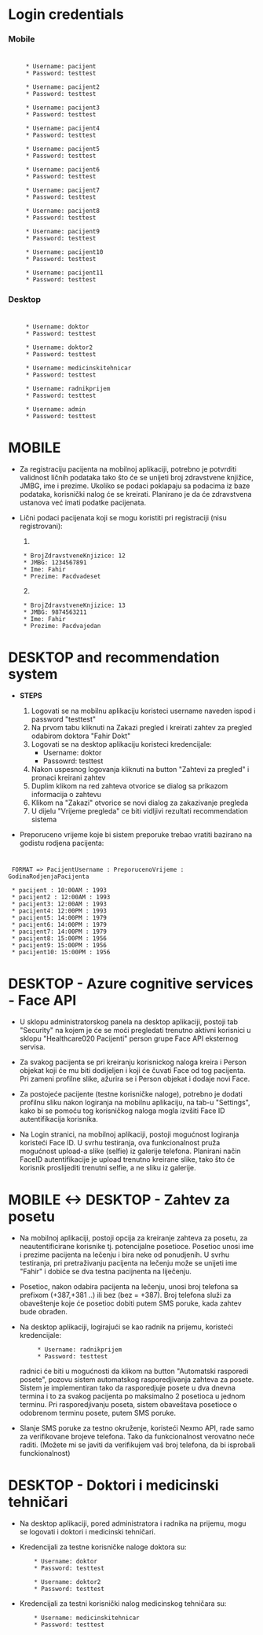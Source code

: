 # Login credentials

### Mobile

 #
      
         * Username: pacijent
         * Password: testtest
      
         * Username: pacijent2
         * Password: testtest

         * Username: pacijent3
         * Password: testtest

         * Username: pacijent4
         * Password: testtest

         * Username: pacijent5
         * Password: testtest

         * Username: pacijent6
         * Password: testtest

         * Username: pacijent7
         * Password: testtest

         * Username: pacijent8
         * Password: testtest

         * Username: pacijent9
         * Password: testtest

         * Username: pacijent10
         * Password: testtest

         * Username: pacijent11
         * Password: testtest

### Desktop

 #

         * Username: doktor
         * Password: testtest

         * Username: doktor2
         * Password: testtest

         * Username: medicinskitehnicar
         * Password: testtest
  
         * Username: radnikprijem
         * Password: testtest

         * Username: admin
         * Password: testtest
   

# MOBILE

  - Za registraciju pacijenta na mobilnoj aplikaciji, potrebno je potvrditi validnost ličnih podataka
    tako što će se unijeti broj zdravstvene knjižice, JMBG, ime i prezime. Ukoliko se podaci poklapaju
    sa podacima iz baze podataka, korisnički nalog će se kreirati.
    Planirano je da će zdravstvena ustanova već imati podatke pacijenata.

  - Lični podaci pacijenata koji se mogu koristiti pri registraciji (nisu registrovani):
      
    1)
      
         * BrojZdravstveneKnjizice: 12
         * JMBG: 1234567891
         * Ime: Fahir
         * Prezime: Pacdvadeset

      2)
      
         * BrojZdravstveneKnjizice: 13
         * JMBG: 9874563211
         * Ime: Fahir
         * Prezime: Pacdvajedan


# DESKTOP and recommendation system

 - **STEPS**
     1) Logovati se na mobilnu aplikaciju koristeci username naveden ispod i password "testtest"
     2) Na prvom tabu kliknuti na Zakazi pregled i kreirati zahtev za pregled odabirom doktora "Fahir Dokt"
     3) Logovati se na desktop aplikaciju koristeci kredencijale:
           * Username: doktor
           * Passowrd: testtest
     4) Nakon uspesnog logovanja kliknuti na button "Zahtevi za pregled" i pronaci kreirani zahtev
     5) Duplim klikom na red zahteva otvorice se dialog sa prikazom informacija o zahtevu
     6) Klikom na "Zakazi" otvorice se novi dialog za zakazivanje pregleda
     7) U dijelu "Vrijeme pregleda" ce biti vidljivi rezultati recommendation sistema

 - Preporuceno vrijeme koje bi sistem preporuke trebao vratiti bazirano na godistu rodjena pacijenta:
#
     FORMAT => PacijentUsername : PreporucenoVrijeme : GodinaRodjenjaPacijenta

     * pacijent : 10:00AM : 1993
     * pacijent2 : 12:00AM : 1993
     * pacijent3: 12:00AM : 1993
     * pacijent4: 12:00PM : 1993
     * pacijent5: 14:00PM : 1979
     * pacijent6: 14:00PM : 1979
     * pacijent7: 14:00PM : 1979
     * pacijent8: 15:00PM : 1956
     * pacijent9: 15:00PM : 1956
     * pacijent10: 15:00PM : 1956



# DESKTOP - Azure cognitive services - Face API

 - U sklopu administratorskog panela na desktop aplikaciji, postoji tab "Security"
   na kojem je će se moći pregledati trenutno aktivni korisnici u sklopu "Healthcare020 Pacijenti"
   person grupe  Face API eksternog servisa.

 - Za svakog pacijenta se pri kreiranju korisnickog naloga kreira i Person objekat koji će mu biti
   dodijeljen i koji će čuvati Face od tog pacijenta. Pri zameni profilne slike, ažurira se i Person
   objekat i dodaje novi Face.

 - Za postojeće pacijente (testne korisničke naloge), potrebno je dodati profilnu sliku nakon logiranja na mobilnu aplikaciju,
   na tab-u "Settings", kako bi se pomoću tog korisničkog naloga mogla izvšiti Face ID autentifikacija korisnika.

 - Na Login stranici, na mobilnoj aplikaciji, postoji mogućnost logiranja koristeći Face ID.
   U svrhu testiranja, ova funkcionalnost pruža mogućnost upload-a slike (selfie)
   iz galerije telefona. Planirani način FaceID autentifikacije je upload trenutno kreirane slike,
   tako što će korisnik proslijediti trenutni selfie, a ne sliku iz galerije.


# MOBILE <-> DESKTOP - Zahtev za posetu

- Na mobilnoj aplikaciji, postoji opcija za kreiranje zahteva za posetu, za neautentificirane
  korisnike tj. potencijalne posetioce. Posetioc unosi ime i prezime pacijenta na lečenju i bira
  neke od ponudjenih.
  U svrhu testiranja, pri pretraživanju pacijenta na lečenju može se unijeti ime "Fahir" i dobiće se dva testna pacijnenta na liječenju.

- Posetioc, nakon odabira pacijenta na lečenju, unosi broj telefona sa prefixom (+387,+381 ..) ili bez (bez = +387).
  Broj telefona služi za obaveštenje koje će posetioc dobiti putem SMS poruke, kada zahtev bude obrađen.

- Na desktop aplikaciji, logirajući se kao radnik na prijemu, koristeći kredencijale:

           * Username: radnikprijem
           * Password: testtest

  radnici će biti u mogućnosti da klikom na button "Automatski rasporedi posete", pozovu sistem automatskog rasporedjivanja zahteva za posete.
  Sistem je implementiran tako da rasporedjuje posete u dva dnevna termina i to za svakog pacijenta po maksimalno 2 posetioca u jednom terminu.
  Pri rasporedjivanju poseta, sistem obaveštava posetioce o odobrenom terminu posete, putem SMS poruke.

- Slanje SMS poruke za testno okruženje, koristeći Nexmo API, rade samo za verifikovane brojeve telefona. Tako da funkcionalnost verovatno neće raditi.
  (Možete mi se javiti da verifikujem vaš broj telefona, da bi isprobali funckionalnost)


# DESKTOP - Doktori i medicinski tehničari

 - Na desktop aplikaciji, pored administratora i radnika na prijemu, mogu se logovati i doktori i medicinski tehničari.

 - Kredencijali za testne korisničke naloge doktora su:

     
           * Username: doktor
           * Password: testtest
       
           * Username: doktor2
           * Password: testtest

 - Kredencijali za testni korisnički nalog medicinskog tehničara su:

       
           * Username: medicinskitehnicar
           * Password: testtest
